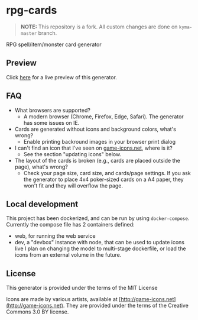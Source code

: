 # rpg-cards
>**NOTE:** This repository is a fork. All custom changes are done on `kyma-master` branch.

RPG spell/item/monster card generator

## Preview
Click [here](https://demonsthere.github.io/rpg-cards/generator/generate.html) for a live preview of this generator.

## FAQ
- What browsers are supported?
  - A modern browser (Chrome, Firefox, Edge, Safari). The generator has some issues on IE.
- Cards are generated without icons and background colors, what's wrong?
  - Enable printing backround images in your browser print dialog
- I can't find an icon that I've seen on [game-icons.net](http://game-icons.net), where is it?
  - See the section "updating icons" below.
- The layout of the cards is broken (e.g., cards are placed outside the page), what's wrong?
  - Check your page size, card size, and cards/page settings. If you ask the generator to place 4x4 poker-sized cards on a A4 paper, they won't fit and they will overflow the page.

## Local development
This project has been dockerized, and can be run by using `docker-compose`. Currently the compose file has 2 containers defined:
- web, for running the web service
- dev, a "devbox" instance with node, that can be used to update icons live
I plan on changing the model to multi-stage dockerfile, or load the icons from an external volume in the future. 

## License

This generator is provided under the terms of the MIT License

Icons are made by various artists, available at [http://game-icons.net](http://game-icons.net).
They are provided under the terms of the Creative Commons 3.0 BY license.
